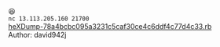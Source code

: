😆<br>
`nc 13.113.205.160 21700`<br>
<a href="http://hitcon-2019-quals.s3-website-ap-northeast-1.amazonaws.com/heXDump-78a4bcbc095a3231c5caf30ce4c6ddf4c77d4c33.rb">heXDump-78a4bcbc095a3231c5caf30ce4c6ddf4c77d4c33.rb</a><br>
Author: david942j